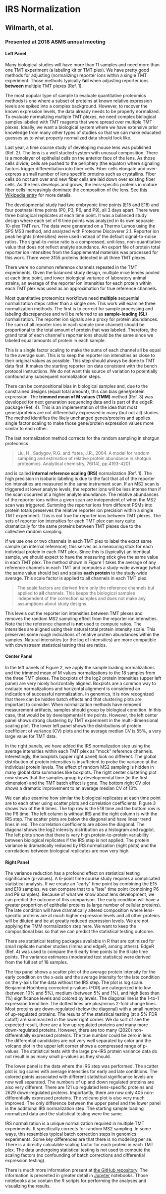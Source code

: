 # IRS Normalization
## Wilmarth, et al.
### Presented at 2018 ASMS annual meeting

#### Left Panel
Many biological studies will have more than 11 samples and need more than one TMT experiment (a labeling kit or TMT plex). We have pretty good methods for adjusting (normalizing) reporter ions within a single TMT experiment. Those methods typically **fail** when adjusting reporter ions **between** multiple TMT plexes (Ref. 1).

The most popular type of sample to evaluate quantitative proteomics methods is one where a subset of proteins at known relative expression levels are spiked into a complex background. However, to recover the known expression levels, the data already needs to be properly normalized. To evaluate normalizing multiple TMT plexes, we need complex biological samples labeled with TMT reagents that were spread over multiple TMT plexes. Ideally, we want a biological system where we have extensive prior knowledge from many other types of studies so that we can make educated guesses as to what properly normalized data should look like.

Last year, a time course study of developing mouse lens was published (Ref. 2). The lens is a well studied system with unusual composition. There is a monolayer of epithelial cells on the anterior face of the lens. As those cells divide, cells are pushed to the periphery (the equator) where signaling factors trigger differentiation into fiber cells. Fiber cells elongate and over-express a small number of lens specific proteins such as crystallins. Fiber cells do not turn over and new fiber cells are laid down over existing fiber cells. As the lens develops and grows, the lens-specific proteins in mature fiber cells increasingly dominate the composition of the lens. See [this Wikipedia entry](https://en.wikipedia.org/wiki/Lens_%28anatomy%29) for more details.

The developmental study had two embryonic time points (E15 and E18) and four postnatal time points (P0, P3, P6, and P9), all 3 days apart. There were three biological replicates at each time point. It was a balanced study design where each set of 6 time points was analyzed in its own separate 10-plex TMT run. The data were generated on a Thermo Lumos using the SPS MS3 method, and analyzed with Proteome Discoverer 2.1. Reporter ion peak heights (intensities) were used instead of the default signal-to-noise ratios. The signal-to-noise ratio is a compressed, unit-less, non-quantitative value that does not reflect analyte abundance. An export file of protein total reporter ion intensities from the Supplemental materials was processed for this work. There were 3155 proteins detected in all three TMT plexes.  

There were no common reference channels repeated in the TMT experiments. Given the balanced study design, multiple mice lenses pooled at each time point, and lower biological variance of laboratory animal strains, an average of the reporter ion intensities for each protein within each TMT plex was used as an approximation for true reference channels.

Most quantitative proteomics workflows need **multiple** sequential normalization steps rather than a single one. This work will examine three normalization methods. The first is to correct for sample processing and labeling discrepancies and will be referred to as **sample-loading (SL)** normalization. The reporter ion signals are a proxy for protein abundances. The sum of all reporter ions in each sample (one channel) should be proportional to the total amount of protein that was labeled. Therefore, the grand total of each channel's reporter ions should be the same since we labeled equal amounts of protein in each sample.

This is a single factor scaling to make the sums of each channel all be equal to the average sum. This is to keep the reporter ion intensities as close to their original values as possible. This step should always be done to TMT data first. It makes the starting reporter ion data consistent with the bench protocol instructions. We do not want this source of variation to potentially confound any subsequent normalization steps.

There can be compositional bias in biological samples and, due to the constrained designs (equal total amount), this can bias gene/protein expression. The **trimmed mean of M values (TMM)** method (Ref. 3) was developed for next generation sequencing data and is part of the edgeR package (Ref. 4). This is an implementation of the idea that most genes/proteins are not differentially expressed in many (but not all) studies. The method identifies the likely unchanged genes/proteins and applies single factor scaling to make those gene/protein expression values more similar to each other.

The last normalization method corrects for the random sampling in shotgun proteomics

> Liu, H., Sadygov, R.G. and Yates, J.R., 2004. A model for random sampling and estimation of relative protein abundance in shotgun proteomics. Analytical chemistry, 76(14), pp.4193-4201.

and is called **internal reference scaling (IRS)** normalization (Ref. 1). The high precision in isobaric labeling is due to the fact that all of the reporter ion intensities are measured in the same instrument scan. If an MS2 scan is triggered at lower analyte levels, the reporter ions will be less intense than if the scan occurred at a higher analyte abundance. The relative abundances of the reporter ions within a given scan are independent of when the MS2 scan was triggered. Summing the reporter ions from different PSMs into protein totals preserves the relative reporter ion precision within a single TMT experiment. This is not true for reporter ions between TMT plexes. The sets of reporter ion intensities for each TMT plex can vary quite dramatically for the same proteins between TMT plexes due to the collective random sampling.

If we use one or two channels in each TMT plex to label the exact same sample (an internal reference), this serves as a measuring stick for each individual protein in each TMT plex. Since this is (typically) an identical sample, we should expect to have the measuring stick give the same value in each TMT plex. The method shown in Figure 1 takes the average of any reference channels in each TMT and computes a study-wide average (what the same value should be) and scales **each protein** to the study-wide average. This scale factor is applied to all channels in each TMT plex.

> The scale factors are derived from only the reference channels but applied to **all** channels. This keeps the biological samples independent of the correction samples and does not make any assumptions about study designs.

This levels out the reporter ion intensities between TMT plexes and removes the random MS2 sampling effect from the reporter ion intensities. Note that the reference channel is **not** used to compute ratios. The intensities are aligned using their natural total protein intensity scale. This preserves some rough indications of relative protein abundances within the samples. Natural intensities (or the log of intensities) are more compatible with downstream statistical testing that are ratios.

#### Center Panel
In the left panels of Figure 2, we apply the sample loading normalizations and the trimmed mean of M values normalizations to the 18 samples from the three TMT plexes. The boxplots of the log2 protein intensities (upper left panel) are very nicely horizontally aligned. Boxplots are a common way to evaluate normalizations and horizontal alignment is considered an indication of successful normalization. In genomics, it is now recognized that there can be hidden batch effects and that clustering plots are important to consider. When normalization methods have removed measurement artifacts, samples should group by biological condition. In this case, that would be by developmental time points. However, the left center panel shows strong clustering by TMT experiment in the multi-dimensional scaling plot. The lower left panel shows the distributions of protein coefficient of variance (CV) plots and the average median CV is 55%, a very large value for TMT data.

In the right panels, we have added the IRS normalization step using the average intensities within each TMT plex as "mock" reference channels. Interestingly, the boxplots (upper right panel) look no different. The global distribution of protein intensities is insufficient to probe the variance at the individual protein levels. The effect of random MS2 sampling is hidden in many global data summaries like boxplots. The right center clustering plot now shows that the samples group by developmental time (in the first dimension) and the TMT batch effect is gone. The bottom right CV plot shows a dramatic improvement to an average median CV of 13%.

We can also examine how similar the biological replicates at each time point are to each other using scatter plots and correlation coefficients. Figure 3 shows two of the 6 times. The top row is the E18 time and the bottom row is the P6 time. The left column is without IRS and the right column is with the IRS step. The scatter plots are below the diagonal and have linear trend lines in red. The correlation coefficients are above the diagonal. The diagonal shows the log2 intensity distribution as a histogram and rugplot. The left plots show that there is very high protein-to-protein variability between biological replicates if the IRS step is not applied. The protein variance is dramatically reduced by IRS normalization (right plots) and the correlations between biological replicates are now very high.

#### Right Panel   
The variance reduction has a profound effect on statistical testing significance (p-values). A 6-point time course study requires a complicated statistical analysis. If we create an "early" time point by combining the E15 and E18 samples, we can compare that to a "late" time point (combining P6 and P9 samples). Because of what we know about lens development, we can predict the outcome of this comparison. The early condition will have a greater proportion of epithelial proteins (a large number of cellular proteins). The late condition will have dramatically altered composition where lens-specific proteins are at much higher expression levels and all other proteins will be diluted and be at greatly reduced expression levels. We are not applying the TMM normalization step here. We want to keep the compositional bias so that we can predict the statistical testing outcome.

There are statistical testing packages available in R that are optimized for small replicate number studies (limma and edgeR, among others). EdgeR (Ref. 4) was used to compare the 6 early time points to the 6 late time points. The variance estimates (moderated test statistics) were derived from the full set of 18 samples.

The top panel shows a scatter plot of the average protein intensity for the early condition on the x-axis and the average intensity for the late condition on the y-axis for the data without the IRS step. The plot is log scale. Benjamini-Hochberg corrected p-values (FDR) are categorized into low (between 10% and 5%), medium (between 5% and 1%), and high (less than 1%) significance levels and colored by levels. The diagonal line is the 1-to-1 expression trend line. The dotted lines are plus/minus 2-fold change lines. Most proteins are down-regulated (below the diagonal) with a small number of up-regulated proteins. The results of the statistical testing (at a 5% FDR cutoff) are summarized in the lower right corner. We do sort of see the expected result, there are a few up regulated proteins and many more down-regulated proteins. However, there are too many (2020) non-differentially expressed proteins. The true number could be zero in lens. The differential candidates are not very well separated by color and the volcano plot in the upper left corner shows a compressed range of p-values. The statistical tests with the large pre-IRS protein variance data do not result in as many small p-values as they should.

The lower panel is the data where the IRS step was performed. The scatter plot is log scales with average intensities for early and late conditions. The colored points associated with different statistical significance levels are now well separated. The numbers of up and down regulated proteins are also very different. There are 121 up regulated lens-specific proteins and 2629 down-regulated proteins. Importantly, there are now only 405 non-differentially expressed proteins. The volcano plot is also very much improved. The only difference between the upper panel and the lower panel is the additional IRS normalization step. The starting sample loading normalized data and the statistical testing were the same.

IRS normalization is a unique normalization required in multiple TMT experiments. It specifically corrects for random MS2 sampling. In some ways, this resembles typical batch correction steps in genomics experiments. Some key differences are that there is no modeling per se. There is a directly calculable scaling factor for each protein in each TMT plex. The data undergoing statistical testing is not used to compute the scaling factors (no confounding of batch corrections and differential expression testing).

There is much more information present at [the GitHub repository](https://github.io/pwilmart/IRS_normalization.git). The information is presented in greater detail in [Jupyter](http://jupyter.org/) notebooks. Those notebooks also contain the R scripts for performing the analyses and visualizing the results.         
